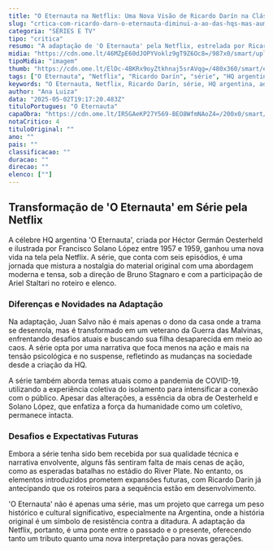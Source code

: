 ```yaml
---
title: "O Eternauta na Netflix: Uma Nova Visão de Ricardo Darín na Clássica HQ"
slug: "crtica-com-ricardo-darn-o-eternauta-diminui-a-ao-das-hqs-mas-aumenta-a-tenso"
categoria: "SÉRIES E TV"
tipo: "critica"
resumo: "A adaptação de 'O Eternauta' pela Netflix, estrelada por Ricardo Darín, traz uma abordagem tensa e contemporânea à clássica história em quadrinhos argentina."
midia: "https://cdn.ome.lt/46MZpE60dJOPYVoklz9gT9Z6Oc8=/987x0/smart/uploads/conteudo/fotos/eter.jpg"
tipoMidia: "imagem"
thumb: "https://cdn.ome.lt/ElDc-4BKRx9oyZtkhnaj5srAVqg=/480x360/smart/extras/conteudos/eter_OB6tWUE.jpg"
tags: ["O Eternauta", "Netflix", "Ricardo Darín", "série", "HQ argentina", "adaptação", "Bruno Stagnaro"]
keywords: "O Eternauta, Netflix, Ricardo Darín, série, HQ argentina, adaptação, Bruno Stagnaro"
author: "Ana Luiza"
data: "2025-05-02T19:17:20.483Z"
tituloPortugues: "O Eternauta"
capaObra: "https://cdn.ome.lt/IR5GAeKP27Y569-BEO8WfmNAoZ4=/200x0/smart/extras/capas/eternauta.jpg"
notaCritico: 4
tituloOriginal: ""
ano: ""
pais: ""
classificacao: ""
duracao: ""
direcao: ""
elenco: [""]
---
```


## Transformação de 'O Eternauta' em Série pela Netflix

A célebre HQ argentina 'O Eternauta', criada por Héctor Germán Oesterheld e ilustrada por Francisco Solano López entre 1957 e 1959, ganhou uma nova vida na tela pela Netflix. A série, que conta com seis episódios, é uma jornada que mistura a nostalgia do material original com uma abordagem moderna e tensa, sob a direção de Bruno Stagnaro e com a participação de Ariel Staltari no roteiro e elenco.

### Diferenças e Novidades na Adaptação

Na adaptação, Juan Salvo não é mais apenas o dono da casa onde a trama se desenrola, mas é transformado em um veterano da Guerra das Malvinas, enfrentando desafios atuais e buscando sua filha desaparecida em meio ao caos. A série opta por uma narrativa que foca menos na ação e mais na tensão psicológica e no suspense, refletindo as mudanças na sociedade desde a criação da HQ.

A série também aborda temas atuais como a pandemia de COVID-19, utilizando a experiência coletiva do isolamento para intensificar a conexão com o público. Apesar das alterações, a essência da obra de Oesterheld e Solano López, que enfatiza a força da humanidade como um coletivo, permanece intacta.

### Desafios e Expectativas Futuras

Embora a série tenha sido bem recebida por sua qualidade técnica e narrativa envolvente, alguns fãs sentiram falta de mais cenas de ação, como as esperadas batalhas no estádio do River Plate. No entanto, os elementos introduzidos prometem expansões futuras, com Ricardo Darín já antecipando que os roteiros para a sequência estão em desenvolvimento.

'O Eternauta' não é apenas uma série, mas um projeto que carrega um peso histórico e cultural significativo, especialmente na Argentina, onde a história original é um símbolo de resistência contra a ditadura. A adaptação da Netflix, portanto, é uma ponte entre o passado e o presente, oferecendo tanto um tributo quanto uma nova interpretação para novas gerações.